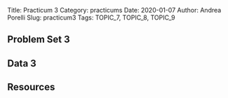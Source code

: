 Title: Practicum 3
Category: practicums
Date: 2020-01-07
Author: Andrea Porelli
Slug: practicum3
Tags: TOPIC_7, TOPIC_8, TOPIC_9


## Problem Set 3

## Data 3

## Resources